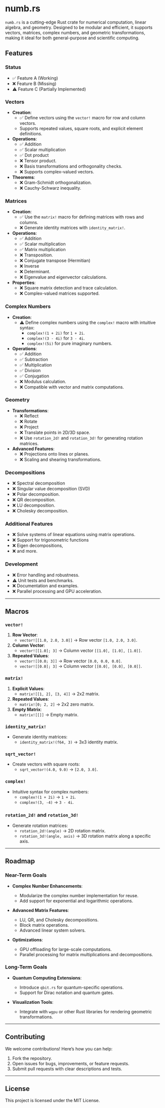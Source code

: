# numb.rs

`numb.rs` is a cutting-edge Rust crate for numerical computation, linear algebra, and geometry. Designed to be modular and efficient, it supports vectors, matrices, complex numbers, and geometric transformations, making it ideal for both general-purpose and scientific computing.

## Features

### Status
- ✅ Feature A (Working)
- ❌ Feature B (Missing)
- ⚠️ Feature C (Partially Implemented)

### Vectors
- **Creation**:
  - ✅ Define vectors using the `vector!` macro for row and column vectors.
  - Supports repeated values, square roots, and explicit element definitions.
- **Operations**:
  - ✅ Addition
  - ✅ Scalar multiplication
  - ✅ Dot product
  - ❌ Tensor product.
  - ❌ Basis transformations and orthogonality checks.
  - ❌ Supports complex-valued vectors.
- **Theorems**:
  - ❌ Gram-Schmidt orthogonalization.
  - ❌ Cauchy-Schwarz inequality.

### Matrices
- **Creation**:
  - ✅ Use the `matrix!` macro for defining matrices with rows and columns.
  - ❌ Generate identity matrices with `identity_matrix!`.
- **Operations**:
  - ✅ Addition
  - ✅ Scalar multiplication
  - ✅ Matrix multiplication
  - ❌ Transposition.
  - ❌ Conjugate transpose (Hermitian)
  - ❌ Inverse
  - ❌ Determinant.
  - ❌ Eigenvalue and eigenvector calculations.
- **Properties**:
  - ❌ Square matrix detection and trace calculation.
  - ❌ Complex-valued matrices supported.

### Complex Numbers
- **Creation**:
  - ⚠️ Define complex numbers using the `complex!` macro with intuitive syntax:
    - `complex!(1 + 2i)` for `1 + 2i`.
    - `complex!(3 - 4i)` for `3 - 4i`.
    - `complex!(5i)` for pure imaginary numbers.
- **Operations**:
  - ✅ Addition
  - ✅ Subtraction
  - ✅ Multiplication
  - ✅ Division
  - ✅ Conjugation
  - ❌ Modulus calculation.
  - ❌ Compatible with vector and matrix computations.

### Geometry
- **Transformations**:
  - ❌ Reflect
  - ❌ Rotate
  - ❌ Project
  - ❌ Translate points in 2D/3D space.
  - ❌ Use `rotation_2d!` and `rotation_3d!` for generating rotation matrices.
- **Advanced Features**:
  - ❌ Projections onto lines or planes.
  - ❌ Scaling and shearing transformations.

### Decompositions
- ❌ Spectral decomposition
- ❌ Singular value decomposition (SVD)
- ❌ Polar decomposition.
- ❌ QR decomposition.
- ❌ LU decomposition.
- ❌ Cholesky decomposition.

### Additional Features
- ❌ Solve systems of linear equations using matrix operations.
- ❌ Support for trigonometric functions
- ❌ Eigen decompositions,
- ❌ and more.

### Development
- ❌ Error handling and robustness.
- ⚠️ Unit tests and benchmarks.
- ❌ Documentation and examples.
- ❌ Parallel processing and GPU acceleration.

---

## Macros

### `vector!`
1. **Row Vector**:
   - `vector![[1.0, 2.0, 3.0]]` → Row vector `[1.0, 2.0, 3.0]`.
2. **Column Vector**:
   - `vector![[1.0]; 3]` → Column vector `[[1.0], [1.0], [1.0]]`.
3. **Repeated Values**:
   - `vector![[0.0; 3]]` → Row vector `[0.0, 0.0, 0.0]`.
   - `vector![[0.0]; 3]` → Column vector `[[0.0], [0.0], [0.0]]`.

### `matrix!`
1. **Explicit Values**:
   - `matrix![[1, 2], [3, 4]]` → 2x2 matrix.
2. **Repeated Values**:
   - `matrix![0; 2, 2]` → 2x2 zero matrix.
3. **Empty Matrix**:
   - `matrix![[]]` → Empty matrix.

### `identity_matrix!`
- Generate identity matrices:
  - `identity_matrix!(f64, 3)` → 3x3 identity matrix.

### `sqrt_vector!`
- Create vectors with square roots:
  - `sqrt_vector!(4.0, 9.0)` → `[2.0, 3.0]`.

### `complex!`
- Intuitive syntax for complex numbers:
  - `complex!(1 + 2i)` → `1 + 2i`.
  - `complex!(3, -4)` → `3 - 4i`.

### `rotation_2d!` and `rotation_3d!`
- Generate rotation matrices:
  - `rotation_2d!(angle)` → 2D rotation matrix.
  - `rotation_3d!(angle, axis)` → 3D rotation matrix along a specific axis.

---

## Roadmap

### Near-Term Goals
- **Complex Number Enhancements**:
  - Modularize the complex number implementation for reuse.
  - Add support for exponential and logarithmic operations.

- **Advanced Matrix Features**:
  - LU, QR, and Cholesky decompositions.
  - Block matrix operations.
  - Advanced linear system solvers.

- **Optimizations**:
  - GPU offloading for large-scale computations.
  - Parallel processing for matrix multiplications and decompositions.

### Long-Term Goals
- **Quantum Computing Extensions**:
  - Introduce `qbit.rs` for quantum-specific operations.
  - Support for Dirac notation and quantum gates.

- **Visualization Tools**:
  - Integrate with `wgpu` or other Rust libraries for rendering geometric transformations.

---

## Contributing
We welcome contributions! Here’s how you can help:
1. Fork the repository.
2. Open issues for bugs, improvements, or feature requests.
3. Submit pull requests with clear descriptions and tests.

---

## License
This project is licensed under the MIT License.